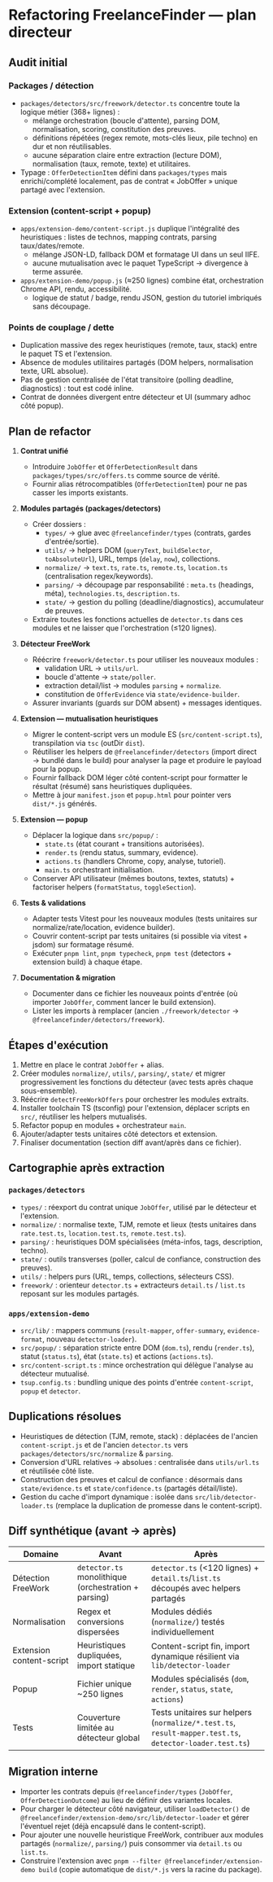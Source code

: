 # Refactoring FreelanceFinder — plan directeur

## Audit initial

### Packages / détection
- `packages/detectors/src/freework/detector.ts` concentre toute la logique métier (368+ lignes) :
  - mélange orchestration (boucle d'attente), parsing DOM, normalisation, scoring, constitution des preuves.
  - définitions répétées (regex remote, mots-clés lieux, pile techno) en dur et non réutilisables.
  - aucune séparation claire entre extraction (lecture DOM), normalisation (taux, remote, texte) et utilitaires.
- Typage : `OfferDetectionItem` défini dans `packages/types` mais enrichi/complété localement, pas de contrat « JobOffer » unique partagé avec l'extension.

### Extension (content-script + popup)
- `apps/extension-demo/content-script.js` duplique l'intégralité des heuristiques : listes de technos, mapping contrats, parsing taux/dates/remote.
  - mélange JSON-LD, fallback DOM et formatage UI dans un seul IIFE.
  - aucune mutualisation avec le paquet TypeScript → divergence à terme assurée.
- `apps/extension-demo/popup.js` (≈250 lignes) combine état, orchestration Chrome API, rendu, accessibilité.
  - logique de statut / badge, rendu JSON, gestion du tutoriel imbriqués sans découpage.

### Points de couplage / dette
- Duplication massive des regex heuristiques (remote, taux, stack) entre le paquet TS et l'extension.
- Absence de modules utilitaires partagés (DOM helpers, normalisation texte, URL absolue).
- Pas de gestion centralisée de l'état transitoire (polling deadline, diagnostics) : tout est codé inline.
- Contrat de données divergent entre détecteur et UI (summary adhoc côté popup).

## Plan de refactor

1. **Contrat unifié**
   - Introduire `JobOffer` et `OfferDetectionResult` dans `packages/types/src/offers.ts` comme source de vérité.
   - Fournir alias rétrocompatibles (`OfferDetectionItem`) pour ne pas casser les imports existants.

2. **Modules partagés (packages/detectors)**
   - Créer dossiers :
     - `types/` → glue avec `@freelancefinder/types` (contrats, gardes d'entrée/sortie).
     - `utils/` → helpers DOM (`queryText`, `buildSelector`, `toAbsoluteUrl`), URL, temps (`delay`, `now`), collections.
     - `normalize/` → `text.ts`, `rate.ts`, `remote.ts`, `location.ts` (centralisation regex/keywords).
     - `parsing/` → découpage par responsabilité : `meta.ts` (headings, méta), `technologies.ts`, `description.ts`.
     - `state/` → gestion du polling (deadline/diagnostics), accumulateur de preuves.
   - Extraire toutes les fonctions actuelles de `detector.ts` dans ces modules et ne laisser que l'orchestration (≤120 lignes).

3. **Détecteur FreeWork**
   - Réécrire `freework/detector.ts` pour utiliser les nouveaux modules :
     - validation URL → `utils/url`.
     - boucle d'attente → `state/poller`.
     - extraction detail/list → modules `parsing` + `normalize`.
     - constitution de `OfferEvidence` via `state/evidence-builder`.
   - Assurer invariants (guards sur DOM absent) + messages identiques.

4. **Extension — mutualisation heuristiques**
   - Migrer le content-script vers un module ES (`src/content-script.ts`), transpilation via `tsc` (outDir `dist`).
   - Réutiliser les helpers de `@freelancefinder/detectors` (import direct → bundlé dans le build) pour analyser la page et produire le payload pour la popup.
   - Fournir fallback DOM léger côté content-script pour formatter le résultat (résumé) sans heuristiques dupliquées.
   - Mettre à jour `manifest.json` et `popup.html` pour pointer vers `dist/*.js` générés.

5. **Extension — popup**
   - Déplacer la logique dans `src/popup/` :
     - `state.ts` (état courant + transitions autorisées).
     - `render.ts` (rendu status, summary, evidence).
     - `actions.ts` (handlers Chrome, copy, analyse, tutoriel).
     - `main.ts` orchestrant initialisation.
   - Conserver API utilisateur (mêmes boutons, textes, statuts) + factoriser helpers (`formatStatus`, `toggleSection`).

6. **Tests & validations**
   - Adapter tests Vitest pour les nouveaux modules (tests unitaires sur normalize/rate/location, evidence builder).
   - Couvrir content-script par tests unitaires (si possible via vitest + jsdom) sur formatage résumé.
   - Exécuter `pnpm lint`, `pnpm typecheck`, `pnpm test` (detectors + extension build) à chaque étape.

7. **Documentation & migration**
   - Documenter dans ce fichier les nouveaux points d'entrée (où importer `JobOffer`, comment lancer le build extension).
   - Lister les imports à remplacer (ancien `./freework/detector` → `@freelancefinder/detectors/freework`).

## Étapes d'exécution

1. Mettre en place le contrat `JobOffer` + alias.
2. Créer modules `normalize/`, `utils/`, `parsing/`, `state/` et migrer progressivement les fonctions du détecteur (avec tests après chaque sous-ensemble).
3. Réécrire `detectFreeWorkOffers` pour orchestrer les modules extraits.
4. Installer toolchain TS (tsconfig) pour l'extension, déplacer scripts en `src/`, réutiliser les helpers mutualisés.
5. Refactor popup en modules + orchestrateur `main`.
6. Ajouter/adapter tests unitaires côté detectors et extension.
7. Finaliser documentation (section diff avant/après dans ce fichier).

## Cartographie après extraction

### `packages/detectors`
- `types/` : réexport du contrat unique `JobOffer`, utilisé par le détecteur et l'extension.
- `normalize/` : normalise texte, TJM, remote et lieux (tests unitaires dans `rate.test.ts`, `location.test.ts`, `remote.test.ts`).
- `parsing/` : heuristiques DOM spécialisées (méta-infos, tags, description, techno).
- `state/` : outils transverses (poller, calcul de confiance, construction des preuves).
- `utils/` : helpers purs (URL, temps, collections, sélecteurs CSS).
- `freework/` : orienteur `detector.ts` + extracteurs `detail.ts` / `list.ts` reposant sur les modules partagés.

### `apps/extension-demo`
- `src/lib/` : mappers communs (`result-mapper`, `offer-summary`, `evidence-format`, nouveau `detector-loader`).
- `src/popup/` : séparation stricte entre DOM (`dom.ts`), rendu (`render.ts`), statut (`status.ts`), état (`state.ts`) et actions (`actions.ts`).
- `src/content-script.ts` : mince orchestration qui délègue l'analyse au détecteur mutualisé.
- `tsup.config.ts` : bundling unique des points d'entrée `content-script`, `popup` et `detector`.

## Duplications résolues

- Heuristiques de détection (TJM, remote, stack) : déplacées de l'ancien `content-script.js` et de l'ancien `detector.ts` vers `packages/detectors/src/normalize` & `parsing`.
- Conversion d'URL relatives → absolues : centralisée dans `utils/url.ts` et réutilisée côté liste.
- Construction des preuves et calcul de confiance : désormais dans `state/evidence.ts` et `state/confidence.ts` (partagés détail/liste).
- Gestion du cache d'import dynamique : isolée dans `src/lib/detector-loader.ts` (remplace la duplication de promesse dans le content-script).

## Diff synthétique (avant → après)

| Domaine | Avant | Après |
| --- | --- | --- |
| Détection FreeWork | `detector.ts` monolithique (orchestration + parsing) | `detector.ts` (<120 lignes) + `detail.ts`/`list.ts` découpés avec helpers partagés |
| Normalisation | Regex et conversions dispersées | Modules dédiés (`normalize/`) testés individuellement |
| Extension content-script | Heuristiques dupliquées, import statique | Content-script fin, import dynamique résilient via `lib/detector-loader` |
| Popup | Fichier unique ~250 lignes | Modules spécialisés (`dom`, `render`, `status`, `state`, `actions`) |
| Tests | Couverture limitée au détecteur global | Tests unitaires sur helpers (`normalize/*.test.ts`, `result-mapper.test.ts`, `detector-loader.test.ts`) |

## Migration interne

- Importer les contrats depuis `@freelancefinder/types` (`JobOffer`, `OfferDetectionOutcome`) au lieu de définir des variantes locales.
- Pour charger le détecteur côté navigateur, utiliser `loadDetector()` de `@freelancefinder/extension-demo/src/lib/detector-loader` et gérer l'éventuel rejet (déjà encapsulé dans le content-script).
- Pour ajouter une nouvelle heuristique FreeWork, contribuer aux modules partagés (`normalize/`, `parsing/`) puis consommer via `detail.ts` ou `list.ts`.
- Construire l'extension avec `pnpm --filter @freelancefinder/extension-demo build` (copie automatique de `dist/*.js` vers la racine du package).
